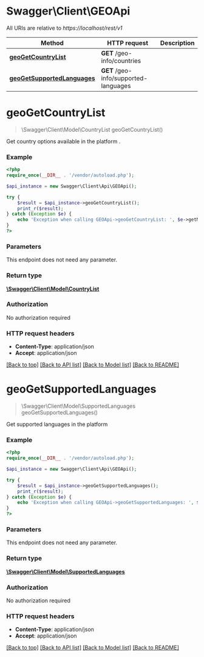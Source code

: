 # Swagger\Client\GEOApi

All URIs are relative to *https://localhost/rest/v1*

Method | HTTP request | Description
------------- | ------------- | -------------
[**geoGetCountryList**](GEOApi.md#geoGetCountryList) | **GET** /geo-info/countries | 
[**geoGetSupportedLanguages**](GEOApi.md#geoGetSupportedLanguages) | **GET** /geo-info/supported-languages | 


# **geoGetCountryList**
> \Swagger\Client\Model\CountryList geoGetCountryList()



Get country options available in the platform .

### Example
```php
<?php
require_once(__DIR__ . '/vendor/autoload.php');

$api_instance = new Swagger\Client\Api\GEOApi();

try {
    $result = $api_instance->geoGetCountryList();
    print_r($result);
} catch (Exception $e) {
    echo 'Exception when calling GEOApi->geoGetCountryList: ', $e->getMessage(), PHP_EOL;
}
?>
```

### Parameters
This endpoint does not need any parameter.

### Return type

[**\Swagger\Client\Model\CountryList**](../Model/CountryList.md)

### Authorization

No authorization required

### HTTP request headers

 - **Content-Type**: application/json
 - **Accept**: application/json

[[Back to top]](#) [[Back to API list]](../../README.md#documentation-for-api-endpoints) [[Back to Model list]](../../README.md#documentation-for-models) [[Back to README]](../../README.md)

# **geoGetSupportedLanguages**
> \Swagger\Client\Model\SupportedLanguages geoGetSupportedLanguages()



Get supported languages in the platform

### Example
```php
<?php
require_once(__DIR__ . '/vendor/autoload.php');

$api_instance = new Swagger\Client\Api\GEOApi();

try {
    $result = $api_instance->geoGetSupportedLanguages();
    print_r($result);
} catch (Exception $e) {
    echo 'Exception when calling GEOApi->geoGetSupportedLanguages: ', $e->getMessage(), PHP_EOL;
}
?>
```

### Parameters
This endpoint does not need any parameter.

### Return type

[**\Swagger\Client\Model\SupportedLanguages**](../Model/SupportedLanguages.md)

### Authorization

No authorization required

### HTTP request headers

 - **Content-Type**: application/json
 - **Accept**: application/json

[[Back to top]](#) [[Back to API list]](../../README.md#documentation-for-api-endpoints) [[Back to Model list]](../../README.md#documentation-for-models) [[Back to README]](../../README.md)

